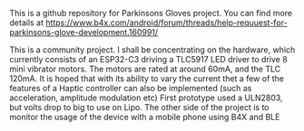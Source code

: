 This is a github  repository for Parkinsons Gloves project. You can find more details at
https://www.b4x.com/android/forum/threads/help-requuest-for-parkinsons-glove-development.160991/

This is a community project. I shall be concentrating on the hardware, which currently consists of an ESP32-C3 driving a TLC5917 LED driver to drive 8 mini vibrator motors. The motors are rated at around 60mA, and the TLC 120mA. It is hoped that with its ability to vary the current thet a few of the features of a Haptic controller can also be implemented (such as acceleration, amplitude modulation etc) First prototype used a ULN2803, but volts drop to big to use on Lipo.
The other side of the project is to monitor the usage of the device with a mobile phone using B4X and BLE
